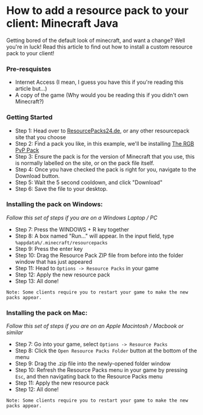 # How to add a resource pack to your client: Minecraft Java
Getting bored of the default look of minecraft, and want a change? Well you're in luck! Read this article to find out how to install a custom resource pack to your client!

### Pre-resquistes
- Internet Access (I mean, I guess you have this if you're reading this article but...)
- A copy of the game (Why would you be reading this if you didn't own Minecraft?)

### Getting Started
- Step 1: Head over to [ResourcePacks24.de](https://resourcepacks24.de/), or any other resourcepack site that you choose
- Step 2: Find a pack you like, in this example, we'll be installing [The RGB PvP Pack](https://resourcepacks24.de/resourcepack/712392)
- Step 3: Ensure the pack is for the version of Minecraft that you use, this is normally labelled on the site, or on the pack file itself.
- Step 4: Once you have checked the pack is right for you, navigate to the Download button.
- Step 5: Wait the 5 second cooldown, and click "Download"
- Step 6: Save the file to your desktop.

### Installing the pack on Windows:
*Follow this set of steps if you are on a Windows Laptop / PC*
- Step 7: Press the WINDOWS + R key together
- Step 8: A box named "Run..." will appear. In the input field, type `%appdata%/.minecraft/resourcepacks`
- Step 9: Press the enter key
- Step 10: Drag the Resource Pack ZIP file from before into the folder window that has just appeared
- Step 11: Head to `Options -> Resource Packs` in your game
- Step 12: Apply the new resource pack
- Step 13: All done!

`Note: Some clients require you to restart your game to make the new packs appear.`

### Installing the pack on Mac:
*Follow this set of steps if you are on an Apple Macintosh / Macbook or similar*
- Step 7: Go into your game, select `Options -> Resource Packs`
- Step 8: Click the `Open Resource Packs Folder` button at the bottom of the menu
- Step 9: Drag the .zip file into the newly-opened folder window
- Step 10: Refresh the Resource Packs menu in your game by pressing `Esc`, and then navigating back to the Resource Packs menu
- Step 11: Apply the new resource pack
- Step 12: All done!

`Note: Some clients require you to restart your game to make the new packs appear.`
